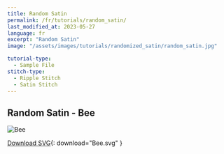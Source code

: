 ```yaml
---
title: Random Satin
permalink: /fr/tutorials/random_satin/
last_modified_at: 2023-05-27
language: fr
excerpt: "Random Satin"
image: "/assets/images/tutorials/randomized_satin/random_satin.jpg"

tutorial-type:
  - Sample File
stitch-type: 
  - Ripple Stitch
  - Satin Stitch
---
```

## Random Satin - Bee

![Bee](/assets/images/tutorials/randomized_satin/random_satin.jpg)

[Download SVG](/assets/images/tutorials/randomized_satin/bee.svg){: download="Bee.svg" }
